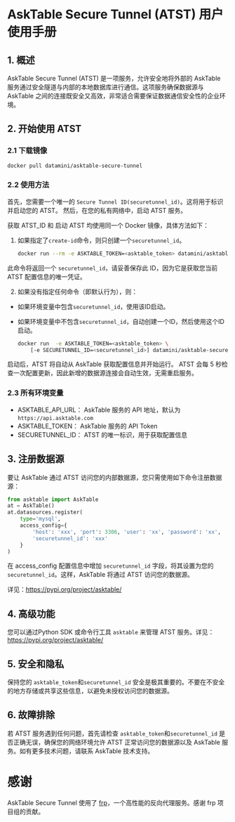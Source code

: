 # AskTable Secure Tunnel (ATST) 用户使用手册

## 1. 概述
AskTable Secure Tunnel (ATST) 是一项服务，允许安全地将外部的 AskTable 服务通过安全隧道与内部的本地数据库进行通信。这项服务确保数据源与 AskTable 之间的连接既安全又高效，非常适合需要保证数据通信安全性的企业环境。

## 2. 开始使用 ATST

### 2.1 下载镜像
```bash
docker pull datamini/asktable-secure-tunnel
```

### 2.2 使用方法

首先，您需要一个唯一的 `Secure Tunnel ID(securetunnel_id)`。这将用于标识并启动您的 ATST。
然后，在您的私有网络中，启动 ATST 服务。

获取 ATST_ID 和 启动 ATST 均使用同一个 Docker 镜像，具体方法如下：

1. 如果指定了`create-id`命令，则只创建一个`securetunnel_id`。

    ```bash
    docker run --rm -e ASKTABLE_TOKEN=<asktable_token> datamini/asktable-secure-tunnel create-id
    ```
  此命令将返回一个 `securetunnel_id`，请妥善保存此 ID，因为它是获取您当前 ATST 配置信息的唯一凭证。

2. 如果没有指定任何命令（即默认行为），则：
  - 如果环境变量中包含`securetunnel_id`，使用该ID启动。
  - 如果环境变量中不包含`securetunnel_id`，自动创建一个ID，然后使用这个ID启动。

    ```bash
    docker run  -e ASKTABLE_TOKEN=<asktable_token> \
        [-e SECURETUNNEL_ID=<securetunnel_id>] datamini/asktable-secure-tunnel
    ```

启动后，ATST 将自动从 AskTable 获取配置信息并开始运行。 ATST 会每 5 秒检查一次配置更新，因此新增的数据源连接会自动生效，无需重启服务。

### 2.3 所有环境变量

- ASKTABLE_API_URL： AskTable 服务的 API 地址，默认为 `https://api.asktable.com`
- ASKTABLE_TOKEN： AskTable 服务的 API Token
- SECURETUNNEL_ID： ATST 的唯一标识，用于获取配置信息


## 3. 注册数据源

要让 AskTable 通过 ATST 访问您的内部数据源，您只需使用如下命令注册数据源：

```python
from asktable import AskTable
at = AskTable()
at.datasources.register(
    type='mysql', 
    access_config={
        'host': 'xxx', 'port': 3306, 'user': 'xx', 'password': 'xx', 
        'securetunnel_id': 'xxx'
    }
)
```
在 access_config 配置信息中增加 `securetunnel_id` 字段，将其设置为您的 `securetunnel_id`。这样，AskTable 将通过 ATST 访问您的数据源。

详见：https://pypi.org/project/asktable/


## 4. 高级功能
您可以通过Python SDK 或命令行工具 `asktable` 来管理 ATST 服务。详见：https://pypi.org/project/asktable/



## 5. 安全和隐私
保持您的 `asktable_token`和`securetunnel_id` 安全是极其重要的。不要在不安全的地方存储或共享这些信息，以避免未授权访问您的数据源。

## 6. 故障排除
若 ATST 服务遇到任何问题，首先请检查 `asktable_token`和`securetunnel_id` 是否正确无误，确保您的网络环境允许 ATST 正常访问您的数据源以及 AskTable 服务。如有更多技术问题，请联系 AskTable 技术支持。

# 感谢
AskTable Secure Tunnel 使用了 [frp](https://github.com/fatedier/frp)，一个高性能的反向代理服务。感谢 frp 项目组的贡献。

